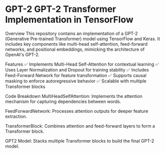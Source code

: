 # GPT-2 GPT-2 Transformer Implementation in TensorFlow
Overview
This repository contains an implementation of a GPT-2 (Generative Pre-trained Transformer) model using TensorFlow and Keras. It includes key components like multi-head self-attention, feed-forward networks, and positional embeddings, mimicking the architecture of OpenAI's GPT-2.

Features
✅ Implements Multi-Head Self-Attention for contextual learning
✅ Uses Layer Normalization and Dropout for training stability
✅ Includes Feed-Forward Network for feature transformation
✅ Supports causal masking to enforce autoregressive behavior
✅ Scalable with multiple Transformer blocks

Code Breakdown
MultiHeadSelfAttention: Implements the attention mechanism for capturing dependencies between words.

FeedForwardNetwork: Processes attention outputs for deeper feature extraction.

TransformerBlock: Combines attention and feed-forward layers to form a Transformer block.

GPT2 Model: Stacks multiple Transformer blocks to build the final GPT-2 model.
